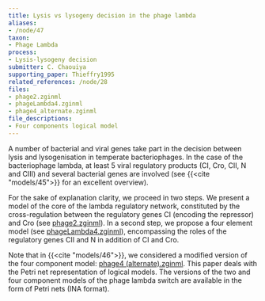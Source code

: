 ```yaml
---
title: Lysis vs lysogeny decision in the phage lambda
aliases:
- /node/47
taxon: 
- Phage Lambda
process: 
- Lysis-lysogeny decision
submitter: C. Chaouiya
supporting_paper: Thieffry1995
related_references: /node/28
files: 
- phage2.zginml
- phageLambda4.zginml
- phage4_alternate.zginml
file_descriptions: 
- Four components logical model
---
```



A number of bacterial and viral genes take part in the decision between lysis
and lysogenisation in temperate bacteriophages. In the case of the
bacteriophage lambda, at least 5 viral regulatory products (CI, Cro, CII, N
and CIII) and several bacterial genes are involved (see {{<cite "models/45">}}
for an excellent overview).


For the sake of explanation clarity, we proceed in two steps. We present a model
of the core of the lambda regulatory network, constituted by the cross-regulation
between the regulatory genes CI (encoding the repressor) and Cro
(see [phage2.zginml](phage2.zginml)).
In a second step, we propose a four element model 
(see [phageLambda4.zginml](phageLambda4.zginml)), encompassing
the roles of the regulatory genes CII and N in addition of CI and Cro.


Note that in {{<cite "models/46">}}, we considered a modified version of the four component
model: [phage4 (alternate).zginml](phage4_alternate.zginml).
This paper deals with the Petri net representation of logical models. The versions
of the two and four component models of the phage lambda switch are available in the
form of Petri nets (INA format).


